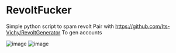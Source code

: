 # RevoltFucker
Simple python script to spam revolt
Pair with https://github.com/Its-Vichy/RevoltGenerator To gen accounts 

![image](https://user-images.githubusercontent.com/67917586/160219979-c99c5705-7ca1-4378-8890-4446d0f99d7d.png)
![image](https://user-images.githubusercontent.com/67917586/160219993-6a312099-a606-4653-a610-0b6ee60d1c30.png)
